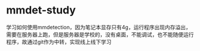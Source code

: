 # mmdet-study
学习如何使用mmdetection，因为笔记本显存只有4g，运行程序出现内存溢出，需要在服务器上跑，但是服务器是学校的，没有桌面，不能调试，也不能随便运行程序，故通过git作为中转，实现线上线下学习
